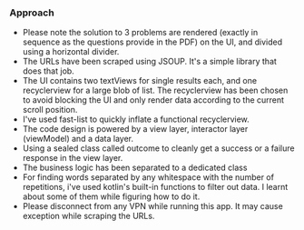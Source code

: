 ### Approach

- Please note the solution to 3 problems are rendered (exactly in sequence as the questions provide in the PDF) on the UI, and divided using a horizontal divider.
- The URLs have been scraped using JSOUP. It's a simple library that does that job.
- The UI contains two textViews for single results each, and one recyclerview for a large blob of list. The recyclerview has been chosen to avoid blocking the UI and only render data according to the current scroll position.
- I've used fast-list to quickly inflate a functional recyclerview.
- The code design is powered by a view layer, interactor layer (viewModel) and a data layer.
- Using a sealed class called outcome to cleanly get a success or a failure response in the view layer.
- The business logic has been separated to a dedicated class
- For finding words separated by any whitespace with the number of repetitions, i've used kotlin's built-in functions to filter out data. I learnt about some of them while figuring how to do it.
- Please disconnect from any VPN while running this app. It may cause exception while scraping the URLs.